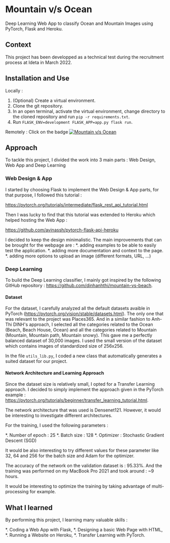 # Mountain v/s Ocean

Deep Learning Web App to classify Ocean and Mountain Images using PyTorch, Flask and Heroku.

## Context

This project has been developped as a technical test during the recruitment process at Ideta in March 2022.

## Installation and Use

Locally :

1. (Optional) Create a virtual environment.
2. Clone the git repository.
3. In an open terminal, activate the virtual environment, change directory to the cloned repository and run `pip -r requirements.txt`.
4. Run `FLASK_ENV=development FLASK_APP=app.py flask run`.

Remotely : Click on the badge [![Mountain v/s Ocean](https://upload.wikimedia.org/wikipedia/commons/thumb/e/ec/Heroku_logo.svg/2560px-Heroku_logo.svg.png)](https://mountain-vs-ocean.herokuapp.com/)

## Approach

To tackle this project, I divided the work into 3 main parts : Web Design, Web App and Deep Learning

### Web Design & App

I started by choosing Flask to implement the Web Design & App parts, for that purpose, I followed this tutorial :

https://pytorch.org/tutorials/intermediate/flask_rest_api_tutorial.html

Then I was lucky to find that this tutorial was extended to Heroku which helped hosting the Web App :

https://github.com/avinassh/pytorch-flask-api-heroku

I decided to keep the design minimalistic. The main improvements that can be brought for the webpage are :
*. adding examples to be able to easily test the application.
*. adding more documentation and context to the page.
*. adding more options to upload an image (different formats, URL, ...)

### Deep Learning

To build the Deep Learning classifier, I mainly got inspired by the following GitHub repository : https://github.com/dinhanhthi/mountain-vs-beach.

#### Dataset

For the dataset, I carefully analyzed all the default datasets avaible in PyTorch (https://pytorch.org/vision/stable/datasets.html). The only one that was relevant to the project was Places365. And in a similar fashion to Anh-Thi DINH's approach, I selected all the categories related to the Ocean (Beach, Beach House, Ocean) and all the categories related to Mountain (Mountain, Mountain path, Mountain snowy). This gave me a perfectly balanced dataset of 30,000 images. I used the small version of the dataset which contains images of standardized size of 256x256.

In the file `utils_lib.py`, I coded a new class that automatically generates a suited dataset for our project.

#### Network Architecture and Learning Approach

Since the dataset size is relatively small, I opted for a Transfer Learning approach. I decided to simply implement the approach given in the PyTorch example : https://pytorch.org/tutorials/beginner/transfer_learning_tutorial.html.

The network architecture that was used is Densenet121. However, it would be interesting to investigate different architectures.

For the training, I used the following parameters :

*. Number of epoch : 25
*. Batch size : 128
*. Optimizer : Stochastic Gradient Descent (SGD)

It would be also interesting to try different values for these parameter like 32, 64 and 256 for the batch size and Adam for the optimizer.

The accuracy of the network on the validation dataset is : 95.33%.
And the training was performed on my MacBook Pro 2021 and took around : ~9 hours.

It would be interesting to optimize the training by taking advantage of multi-processing for example.

## What I learned

By performing this project, I learning many valuable skills :

*. Coding a Web App with Flask,
*. Designing a basic Web Page with HTML,
*. Running a Website on Heroku,
*. Transfer Learning with PyTorch.
